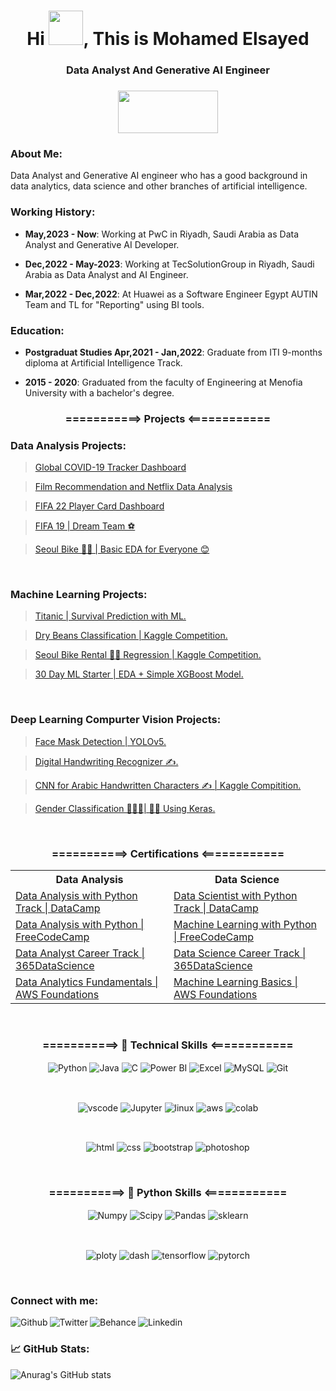 <h1 align="center"> Hi <img src="https://github.com/mitul3737/mitul3737/blob/main/Wave.gif" width="55" height="55">, This is Mohamed Elsayed </h1>
<h3 align="center"> Data Analyst And Generative AI Engineer</h3>
<h3 align="center"><a href="https://www.teacheron.com/tutor-profile/4WvB?r=4WvB" target="_blank" style="display: inline-block;"><img src="https://www.teacheron.com/resources/assets/img/badges/viewMyProfile.png" style="width: 160px !important; height: 68px !important"></a></h3>

### About Me:

Data Analyst and Generative AI engineer who has a good background in data analytics, data science and other branches of artificial intelligence.

### Working History:

- **May,2023 - Now**: Working at PwC in Riyadh, Saudi Arabia as Data Analyst and Generative AI Developer.
  
- **Dec,2022 - May-2023**: Working at TecSolutionGroup in Riyadh, Saudi Arabia as Data Analyst and AI Engineer.
 
- **Mar,2022 - Dec,2022**: At Huawei as a Software Engineer Egypt AUTIN Team and TL for "Reporting" using BI tools.

### Education:
- **Postgraduat Studies Apr,2021 - Jan,2022**: Graduate from ITI 9-months diploma at Artificial Intelligence Track.

- **2015 - 2020**: Graduated from the faculty of Engineering at Menofia University with a bachelor's degree.


<h3 align="center"> ===========> Projects <============ </h3>
  
 ### Data Analysis Projects:
  
> <a href="https://github.com/MhmdSyd/Covid_19_DashBoard_Tracker" target="_blank">Global COVID-19 Tracker Dashboard</a>
  
> <a href="https://github.com/MhmdSyd/Film_Recommendation" target="_blank">Film Recommendation and Netflix Data Analysis</a>
  
> <a href="https://github.com/MhmdSyd/FIFA22-Player-Card" target="_blank"> FIFA 22 Player Card Dashboard </a>

> <a href="https://www.kaggle.com/mhmdsyed/fifa-19-dream-team" target="_blank"> FIFA 19 | Dream Team ⚽️ </a>

> <a href="https://www.kaggle.com/mhmdsyed/seoul-bike-basic-eda-for-everyone" target="_blank"> Seoul Bike 🚴‍♂️ | Basic EDA for Everyone 😊 </a>

<br />
  
### Machine Learning Projects:
  
  > <a href="https://www.kaggle.com/mhmdsyed/titanic-survival-prediction-with-ml">Titanic | Survival Prediction with ML.</a>
  
  > <a href="https://www.kaggle.com/mhmdsyed/dry-beans-final-teamup">Dry Beans Classification | Kaggle Competition.</a>
  
  > <a href="https://www.kaggle.com/mhmdsyed/seoul-bike-rental-regression-model">Seoul Bike Rental 🚴‍♂️ Regression | Kaggle Competition.</a>
  
  > <a href="https://www.kaggle.com/mhmdsyed/30-day-ml-starter-eda-simple-xgboost-model">30 Day ML Starter | EDA + Simple XGBoost Model.</a>
<br />
  
### Deep Learning Compurter Vision Projects:
  
  > <a href="https://www.kaggle.com/mhmdsyed/face-mask-detection-yolov5"> Face Mask Detection | YOLOv5.</a>
  
  > <a href="https://www.kaggle.com/mhmdsyed/digital-handwriting-recognizer"> Digital Handwriting Recognizer ✍️.</a>
  
  > <a href="https://www.kaggle.com/mhmdsyed/cnn-for-arabic-handwritten-characters"> CNN for Arabic Handwritten Characters ✍️ | Kaggle Compitition.</a>
  
  > <a href="https://www.kaggle.com/mhmdsyed/gender-classification-using-keras"> Gender Classification 🧍🏻‍♀️| 🧍‍♂️ Using Keras.</a>
  <br />  
  
<h3 align="center"> ===========> Certifications <============ </h3>

  <table border="0"; align="center" >
    <tr>
      <th>Data Analysis</th>
      <th>Data Science</th>
   </tr>
    
   <tr>
      <td><a href="https://bit.ly/3poS9yq"> Data Analysis with Python Track | DataCamp </a></td>
      <td><a href="https://bit.ly/3Iu4tFg"> Data Scientist with Python Track | DataCamp </a></td>
   </tr>
   <tr>
      <td><a href="https://bit.ly/3Hx3gvn"> Data Analysis with Python | FreeCodeCamp </a></td>
      <td><a href="https://bit.ly/3M7I2rF"> Machine Learning with Python | FreeCodeCamp </a></td>
   </tr>
   <tr>
      <td><a href="https://bit.ly/3snt4Ga"> Data Analyst Career Track | 365DataScience </a></td>
      <td><a href="https://bit.ly/3pjmKgL"> Data Science Career Track | 365DataScience </a></td>
   </tr>
   <tr>
      <td><a href="https://bit.ly/35EnFBO"> Data Analytics Fundamentals | AWS Foundations </a></td>
      <td><a href="https://bit.ly/3JS930m"> Machine Learning Basics | AWS Foundations </a></td>
   </tr>
  </table>
  
<br />  
  
  <h3 align="center"> ===========> 🔧 Technical Skills <============ </h3>
  <p align="center">
      <img align="center" alt="Python" src="https://img.shields.io/badge/Python-FFD43B?style=for-the-badge&logo=python&logoColor=blue">
      <img align="center" alt="Java" src="https://img.shields.io/badge/Java-ED8B00?style=for-the-badge&logo=java&logoColor=white">
       <img align="center" alt="C" src="https://img.shields.io/badge/C-00599C?style=for-the-badge&logo=c&logoColor=white">
      <img align="center" alt="Power BI" src="https://img.shields.io/badge/PowerBI-F2C811?style=for-the-badge&logo=Power%20BI&logoColor=white">
      <img align="center" alt="Excel" src="https://img.shields.io/badge/Microsoft_Excel-217346?style=for-the-badge&logo=microsoft-excel&logoColor=white">
      <img align="center" alt="MySQL" src="https://img.shields.io/badge/MySQL-005C84?style=for-the-badge&logo=mysql&logoColor=white">
      <img align="center" alt="Git" src="https://img.shields.io/badge/GIT-E44C30?style=for-the-badge&logo=git&logoColor=white">
  </p>
  <br />

  <p align="center">
  <img align="center" alt="vscode" src="https://img.shields.io/badge/Visual_Studio_Code-0078D4?style=for-the-badge&logo=visual%20studio%20code&logoColor=white">
  <img align="center" alt="Jupyter" src="https://img.shields.io/badge/Jupyter-F37626.svg?&style=for-the-badge&logo=Jupyter&logoColor=white">
  <img align="center" alt="linux" src="https://img.shields.io/badge/Linux-FCC624?style=for-the-badge&logo=linux&logoColor=black">
  <img align="center" alt="aws" src="https://img.shields.io/badge/Amazon_AWS-FF9900?style=for-the-badge&logo=amazonaws&logoColor=white">
  <img align="center" alt="colab" src="https://img.shields.io/badge/Colab-F9AB00?style=for-the-badge&logo=googlecolab&color=525252">
  
    
    
  </p>
  <br /> 
  
  <p align="center">
    <img align="center" alt="html" src="https://img.shields.io/badge/HTML5-E34F26?style=for-the-badge&logo=html5&logoColor=white">
    <img align="center" alt="css" src="https://img.shields.io/badge/CSS3-1572B6?style=for-the-badge&logo=css3&logoColor=white">
    <img align="center" alt="bootstrap" src="https://img.shields.io/badge/Bootstrap-563D7C?style=for-the-badge&logo=bootstrap&logoColor=white">
    <img align="center" alt="photoshop" src="https://img.shields.io/badge/Adobe%20Photoshop-31A8FF?style=for-the-badge&logo=Adobe%20Photoshop&logoColor=black">
    
    
  </p>
  <br /> 
  <h3 align="center"> ===========> 🔧 Python Skills <============ </h3>
  <p align="center">
    <img align="center" alt="Numpy" src="https://img.shields.io/badge/Numpy-777BB4?style=for-the-badge&logo=numpy&logoColor=white">
    <img align="center" alt="Scipy" src="https://img.shields.io/badge/SciPy-654FF0?style=for-the-badge&logo=SciPy&logoColor=white">
    <img align="center" alt="Pandas" src="https://img.shields.io/badge/Pandas-2C2D72?style=for-the-badge&logo=pandas&logoColor=white">
    <img align="center" alt="sklearn" src="https://img.shields.io/badge/scikit_learn-F7931E?style=for-the-badge&logo=scikit-learn&logoColor=white">
    
  </p>
  <br /> 
  
  <p align="center">
    <img align="center" alt="ploty" src="https://img.shields.io/badge/Plotly-239120?style=for-the-badge&logo=plotly&logoColor=white">
    <img align="center" alt="dash" src="https://img.shields.io/badge/dash-008DE4?style=for-the-badge&logo=dash&logoColor=white">
    <img align="center" alt="tensorflow" src="https://img.shields.io/badge/TensorFlow-FF6F00?style=for-the-badge&logo=TensorFlow&logoColor=white">
    <img align="center" alt="pytorch" src="https://img.shields.io/badge/PyTorch-EE4C2C?style=for-the-badge&logo=PyTorch&logoColor=white">
    
  </p>
  <br /> 
  
### Connect with me:

<a href="https://www.kaggle.com/mhmdsyed" target="blank">
  <img align="left" alt="Github" src="https://img.shields.io/badge/Kaggle-20BEFF?style=for-the-badge&logo=Kaggle&logoColor=white">
  </a>
<a href="https://twitter.com/Mohamed87489779" >
  
  <img align="left" alt="Twitter" src="https://img.shields.io/badge/Twitter-1DA1F2?style=for-the-badge&logo=twitter&logoColor=white">
  </a>
<a href="https://www.behance.net/euzma216fd81">
<img align="left" alt="Behance" src="https://img.shields.io/badge/-Behance-blue?style=for-the-badge&logo=behance&logoColor=white">
  </a>
<a href="https://www.linkedin.com/in/mhmdsyd/">
<img align="left" alt="Linkedin" src="https://img.shields.io/badge/LinkedIn-0077B5?style=for-the-badge&logo=linkedin&logoColor=white">
</a>
<br />
  
 ###  &#x1f4c8; GitHub Stats:
  
![Anurag's GitHub stats](https://github-readme-stats.vercel.app/api?username=MhmdSyd&show_icons=true&theme=tokyonight)

